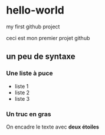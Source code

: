 # hello-world
my first github project

ceci est mon premier projet github

## un peu de syntaxe

### Une liste à puce

* liste 1
* liste 2
* liste 3

### Un truc en gras ###

On encadre le texte avec **deux étoiles**

